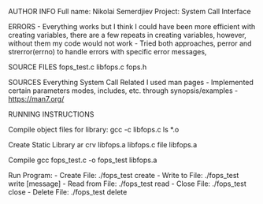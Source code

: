 AUTHOR INFO
Full name: Nikolai Semerdjiev
Project: System Call Interface


ERRORS 
    - Everything works but I think I could have been more efficient with creating variables, there are a few repeats in creating variables, however, without them my code would not work
    - Tried both approaches, perror and strerror(errno) to  handle errors with specific error messages, 


SOURCE FILES 
fops_test.c
libfops.c
fops.h

SOURCES
Everything System Call Related I used man pages
    - Implemented certain parameters modes, includes, etc. through synopsis/examples
    - https://man7.org/


RUNNING INSTRUCTIONS

Compile object files for library:
gcc -c libfops.c
ls *.o

Create Static Library
ar crv libfops.a libfops.c
file libfops.a

Compile
gcc fops_test.c -o fops_test libfops.a

Run Program:
    - Create File: ./fops_test create <filename>
    - Write to File: ./fops_test write <filename> [message]
    - Read from File: ./fops_test read <filename>
    - Close File: ./fops_test close <filename>
    - Delete File: ./fops_test delete <filename>
